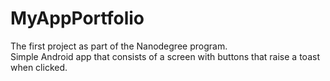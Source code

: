 # MyAppPortfolio
The first project as part of the Nanodegree program.  
Simple Android app that consists of a screen with buttons that raise a toast when clicked.
